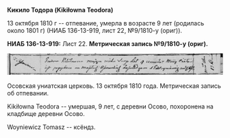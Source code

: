 **Кикило Тодора (Kikiłowna Teodora)**

13 октября 1810 г -- отпевание, умерла в возрасте 9 лет (родилась около
1801 г) (НИАБ 136-13-919, лист 22, №9/1810-у (ориг)).

**НИАБ 136-13-919:** Лист 22. **Метрическая запись №9/1810-у (ориг).**

![](./media/1b05f0c0a1434ddf69a9b0e6b993af85a27e4bd9.png)

Осовская униатская церковь. 13 октября 1810 года. Метрическая запись об
отпевании.

Kikiłowna Teodora -- умершая, 9 лет, с деревни Осово, похоронена на
кладбище деревни Осово.

Woyniewicz Tomasz -- ксёндз.
